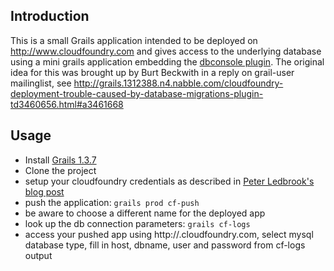 ## Introduction

This is a small Grails application intended to be deployed on http://www.cloudfoundry.com and gives access to the underlying database using a mini grails application embedding the [dbconsole plugin](http://www.grails.org/plugin/dbconsole).
The original idea for this was brought up by Burt Beckwith in a reply on grail-user mailinglist, see http://grails.1312388.n4.nabble.com/cloudfoundry-deployment-trouble-caused-by-database-migrations-plugin-td3460656.html#a3461668

## Usage

* Install [Grails 1.3.7](http://dist.springframework.org/release/GRAILS/grails-1.3.7.zip)
* Clone the project 
* setup your cloudfoundry credentials as described in [Peter Ledbrook's blog post](http://blog.springsource.com/2011/04/12/one-step-deployment-with-grails-and-cloud-foundry/)
* push the application: `grails prod cf-push`
* be aware to choose a different name for the deployed app
* look up the db connection parameters: `grails cf-logs`
* access your pushed app using http://<appname>.cloudfoundry.com, select mysql database type, fill in host, dbname, user and password from cf-logs output
